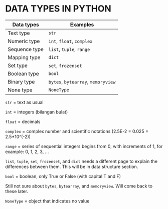 # DATA TYPES IN PYTHON
| Data types | Examples |
| --- | --- |
| Text type | ```str``` |
| Numeric type | ```int```, ```float```, ```complex``` |
| Sequence type | ```list```, ```tuple```, ```range``` |
| Mapping type | ```dict``` |
| Set type | ```set```, ```frozenset``` |
| Boolean type | ```bool``` |
| Binary type | ```bytes```, ```bytearray```, ```memoryview``` |
| None type | ```NoneType``` |

```str``` = text as usual

```int``` = integers (bilangan bulat)

```float``` = decimals

```complex``` = complex number and scientific notations (2.5E-2 = 0.025 = 2.5*10^(-2))

```range``` = series of sequential integers begins from 0, with increments of 1, for example: 0, 1, 2, 3, ... 

```list```, ```tuple```, ```set```, ```frozenset```, and ```dict``` needs a different page to explain the differences between them. This will be in data structure section.

```bool``` = boolean, only True or False (with capital T and F)

Still not sure about ```bytes```, ```bytearray```, and ```memoryview```. Will come back to these later.

```NoneType``` = object that indicates no value

